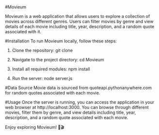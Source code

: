#Movieum

Movieum is a web application that allows users to explore a collection of movies across different genres. Users can filter movies by genre and view details of each movie including title, year, description, and a random quote associated with it.

#Installation
To run Movieum locally, follow these steps:

1. Clone the repository:
git clone <repository-url>

2. Navigate to the project directory:
cd Movieum

3. Install all required modules:
npm install

4. Run the server:
node server.js

#Data Source
Movie data is sourced from quoteapi.pythonanywhere.com for random quotes associated with each movie.

#Usage
Once the server is running, you can access the application in your web browser at http://localhost:3000. You can browse through different movies, filter them by genre, and view details including title, year, description, and a random quote associated with each movie.

Enjoy exploring Movieum! 🍿🎬
